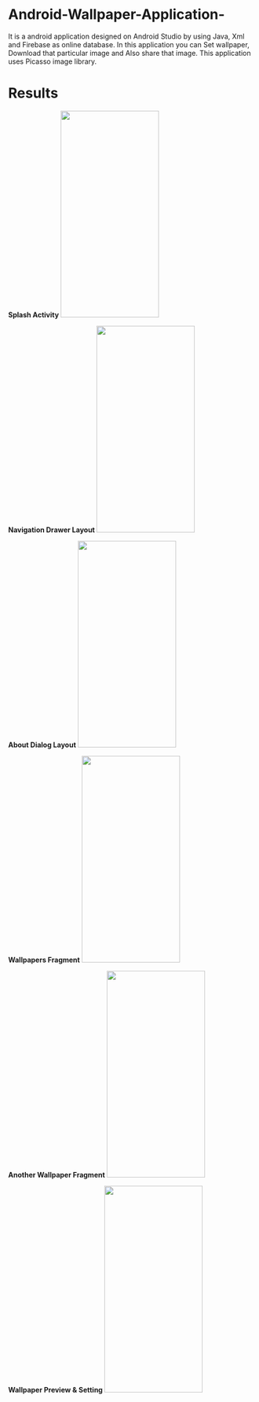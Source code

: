 # Android-Wallpaper-Application-
It is a android application designed on Android Studio by using Java, Xml and Firebase as online database. In this application you can Set wallpaper, Download that particular image and Also share that image. This application uses Picasso image library.

# Results




**Splash Activity** <img src="https://github.com/devdasamale/Android-Wallpaper-Application-/assets/100094659/71216b05-9dce-4cf9-9507-4858aa5f58c0" width=200 height=420>




**Navigation Drawer Layout**
<img src="https://github.com/devdasamale/Android-Wallpaper-Application-/assets/100094659/e6ca9ff0-784e-461e-84bd-75ade5eaa92a" width=200 height=420>




**About Dialog Layout**
<img src="https://github.com/devdasamale/Android-Wallpaper-Application-/assets/100094659/ac3f235d-3da3-4616-b8e4-5c95f9b441d0" width=200 height=420>




**Wallpapers Fragment**
<img src="https://github.com/devdasamale/Android-Wallpaper-Application-/assets/100094659/08d61885-ef0f-4427-b80e-2b1ed876400e" width=200 height=420>




**Another Wallpaper Fragment**
<img src="https://github.com/devdasamale/Android-Wallpaper-Application-/assets/100094659/82e40b81-a06e-4b63-a06f-1860e7ad65c8" width=200 height=420>




**Wallpaper Preview & Setting**
<img src="https://github.com/devdasamale/Android-Wallpaper-Application-/assets/100094659/428fbae6-2b26-424d-825d-58a177ce8482" width=200 height=420>





